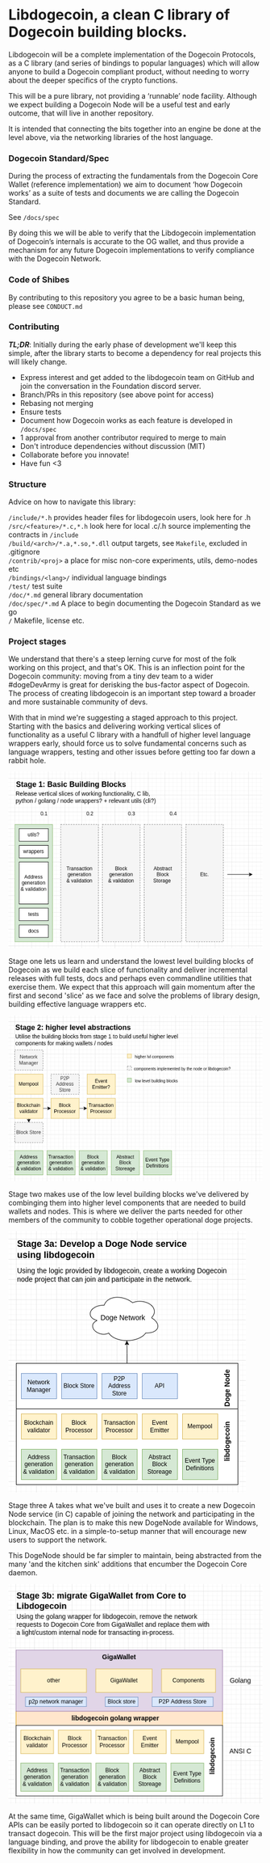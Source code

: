 # Libdogecoin, a clean C library of Dogecoin building blocks.

Libdogecoin will be a complete implementation of the Dogecoin Protocols, as a C library 
(and series of bindings to popular languages) which will allow anyone to build a Dogecoin 
compliant product, without needing to worry about the deeper specifics of the crypto 
functions.

This will be a pure library, not providing a ‘runnable’ node facility. Although we expect
building a Dogecoin Node will be a useful test and early outcome, that will live in another
repository.

It is intended that connecting the bits together into an engine be done at the level above, 
via the networking libraries of the host language.

### Dogecoin Standard/Spec

During the process of extracting the fundamentals from the Dogecoin Core Wallet (reference 
implementation) we aim to document ‘how Dogecoin works’ as a suite of tests and documents we 
are calling the Dogecoin Standard. 

See `/docs/spec`

By doing this we will be able to verify that the Libdogecoin implementation of Dogecoin’s 
internals is accurate to the OG wallet, and thus provide a mechanism for any future Dogecoin 
implementations to verify compliance with the Dogecoin Network.


### Code of Shibes

By contributing to this repository you agree to be a basic human being, please see `CONDUCT.md`

### Contributing

***TL;DR***: Initially during the early phase of development we'll keep this simple, after
the library starts to become a dependency for real projects this will likely change.

* Express interest and get added to the libdogecoin team on GitHub 
  and join the conversation in the Foundation discord server.
* Branch/PRs in this repository (see above point for access)
* Rebasing not merging
* Ensure tests
* Document how Dogecoin works as each feature is developed in `/docs/spec`
* 1 approval from another contributor required to merge to main
* Don't introduce dependencies without discussion (MIT)
* Collaborate before you innovate! 
* Have fun <3

### Structure

Advice on how to navigate this library:

`/include/*.h` provides header files for libdogecoin users, look here for .h</br>
`/src/<feature>/*.c,*.h` look here for local .c/.h source implementing the contracts in `/include`</br>
`/build/<arch>/*.a,*.so,*.dll` output targets, see `Makefile`, excluded in .gitignore</br>
`/contrib/<proj>` a place for misc non-core experiments, utils, demo-nodes etc</br>
`/bindings/<lang>/` individual language bindings</br>
`/test/` test suite</br>
`/doc/*.md` general library documentation</br>
`/doc/spec/*.md` A place to begin documenting the Dogecoin Standard as we go</br>
`/` Makefile, license etc.</br>

### Project stages

We understand that there's a steep lerning curve for most of the folk working
on this project, and that's OK. This is an inflection point for the Dogecoin 
community: moving from a tiny dev team to a wider #dogeDevArmy is great for 
derisking the bus-factor aspect of Dogecoin. The process of creating libdogecoin 
is an important step toward a broader and more sustainable community of devs.

With that in mind we're suggesting a staged approach to this project. Starting
with the basics and delivering working vertical slices of functionality 
as a useful C library with a handfull of higher level language wrappers early,
should force us to solve fundamental concerns such as language wrappers, testing
and other issues before getting too far down a rabbit hole.

![Stage 1 Diagram](/doc/diagrams/libdogecoin-stage1.png)

Stage one lets us learn and understand the lowest level building blocks of Dogecoin
as we build each slice of functionality and deliver incremental releases with full
tests, docs and perhaps even commandline utilities that exercise them. We expect 
that this approach will gain momentum after the first and second 'slice' as we face
and solve the problems of library design, building effective language wrappers etc.


![Stage 2 Diagram](/doc/diagrams/libdogecoin-stage2.png)

Stage two makes use of the low level building blocks we've delivered by combinging
them into higher level components that are needed to build wallets and nodes. This
is where we deliver the parts needed for other members of the community to cobble 
together operational doge projects.


![Stage 3a Diagram](/doc/diagrams/libdogecoin-stage3.png)

Stage three A takes what we've built and uses it to create a new Dogecoin Node 
service (in C) capable of joining the network and participating in the blockchain. 
The plan is to make this new DogeNode available for Windows, Linux, MacOS etc. in 
a simple-to-setup manner that will encourage new users to support the network.

This DogeNode should be far simpler to maintain, being abstracted from the many
'and the kitchen sink' additions that encumber the Dogecoin Core daemon.

![Stage 3b Diagram](/doc/diagrams/libdogecoin-stage3b.png)

At the same time, GigaWallet which is being built around the Dogecoin Core APIs
can be easily ported to libdogecoin so it can operate directly on L1 to transact
dogecoin. This will be the first major project using libdogecoin via a language
binding, and prove the ability for libdogecoin to enable greater flexibility in
how the community can get involved in development.
